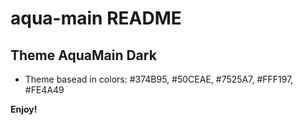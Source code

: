 # aqua-main README

## Theme AquaMain Dark

* Theme basead in colors:
#374B95, #50CEAE, #7525A7, #FFF197, #FE4A49

**Enjoy!**
